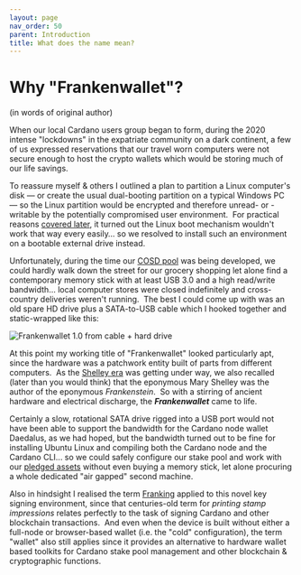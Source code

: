 ```yaml
---
layout: page
nav_order: 50
parent: Introduction
title: What does the name mean?
---
```

# Why "Frankenwallet"?
(in words of original author)

When our local Cardano users group began to form, during the 2020 intense "lockdowns" in the expatriate community on a dark continent, a few of us expressed reservations that our travel worn computers were not secure enough to host the crypto wallets which would be storing much of our life savings.

To reassure myself & others I outlined a plan to partition a Linux computer's disk — or create the usual dual-booting partition on a typical Windows PC — so the Linux partition would be encrypted and therefore unread- or -writable by the potentially compromised user environment.  For practical reasons [covered later](/prepare/bios), it turned out the Linux boot mechanism wouldn't work that way every easily… so we resolved to install such an environment on a bootable external drive instead.

Unfortunately, during the time our [COSD pool](https://cosd.com/pool) was being developed, we could hardly walk down the street for our grocery shopping let alone find a contemporary memory stick with at least USB 3.0 and a high read/write bandwidth… local computer stores were closed indefinitely and cross-country deliveries weren't running.  The best I could come up with was an old spare HD drive plus a SATA-to-USB cable which I hooked together and static-wrapped like this:

![Frankenwallet 1.0 from cable + hard drive](/assets/images/frankenwallet-HD-400x300.jpg)

At this point my working title of "Frankenwallet" looked particularly apt, since the hardware was a patchwork entity built of parts from different computers.  As the [Shelley era](https://roadmap.cardano.org/en/shelley/) was getting under way, we also recalled (later than you would think) that the eponymous Mary Shelley was the author of the eponymous *Frankenstein*.  So with a stirring of ancient hardware and electrical discharge, the ***Frankenwallet*** came to life.

Certainly a slow, rotational SATA drive rigged into a USB port would not have been able to support the bandwidth for the Cardano node wallet Daedalus, as we had hoped, but the bandwidth turned out to be fine for installing Ubuntu Linux and compiling both the Cardano node and the Cardano CLI... so we could safely configure our stake pool and work with our [pledged assets](https://docs.cardano.org/about-cardano/learn/pledging-rewards) without even buying a memory stick, let alone procuring a whole dedicated "air gapped" second machine.

Also in hindsight I realised the term [Franking](https://en.wikipedia.org/wiki/Franking) applied to this novel key signing environment, since that centuries-old term for *printing stamp impressions* relates perfectly to the task of signing Cardano and other blockchain transactions.  And even when the device is built without either a full-node or browser-based wallet (i.e. the "cold" configuration), the term "wallet" also still applies since it provides an alternative to hardware wallet based toolkits for Cardano stake pool management and other blockchain & cryptographic functions.
